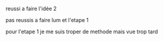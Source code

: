 reussi a faire l'idée 2

pas reussis a faire lum et l'etape 1

pour l'etape 1 je me suis troper de methode mais vue trop tard